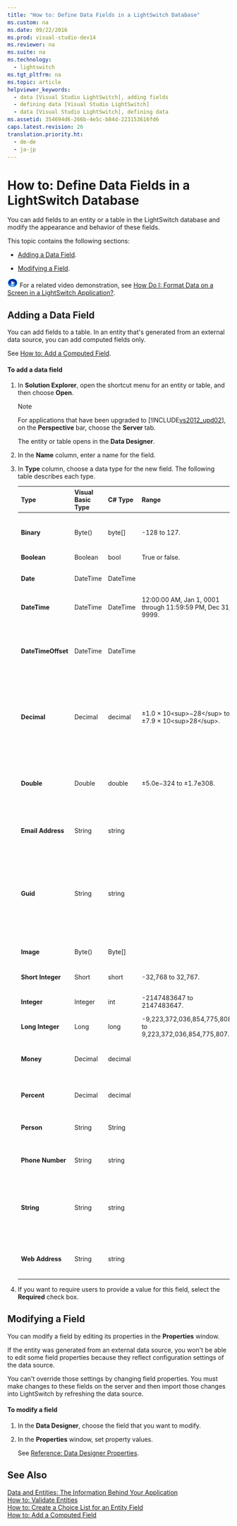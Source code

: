 ```yaml
---
title: "How to: Define Data Fields in a LightSwitch Database"
ms.custom: na
ms.date: 09/22/2016
ms.prod: visual-studio-dev14
ms.reviewer: na
ms.suite: na
ms.technology: 
  - lightswitch
ms.tgt_pltfrm: na
ms.topic: article
helpviewer_keywords: 
  - data [Visual Studio LightSwitch], adding fields
  - defining data [Visual Studio LightSwitch]
  - data [Visual Studio LightSwitch], defining data
ms.assetid: 354694d6-266b-4e5c-b84d-223153616fd6
caps.latest.revision: 26
translation.priority.ht: 
  - de-de
  - ja-jp
---
```

# How to: Define Data Fields in a LightSwitch Database
You can add fields to an entity or a table in the LightSwitch database and modify the appearance and behavior of these fields.  
  
 This topic contains the following sections:  
  
-   [Adding a Data Field](#Adding).  
  
-   [Modifying a Field](#Modifying).  
  
 ![link to video](../vs140/media/playvideo.gif "PlayVideo") For a related video demonstration, see [How Do I: Format Data on a Screen in a LightSwitch Application?](http://go.microsoft.com/fwlink/?LinkID=205126).  
  
##  <a name="Adding"></a> Adding a Data Field  
 You can add fields to a table. In an entity that's generated from an external data source, you can add computed fields only.  
  
 See [How to: Add a Computed Field](../vs140/how-to--add-a-computed-field-in-a-lightswitch-database.md).  
  
#### To add a data field  
  
1.  In **Solution Explorer**, open the shortcut menu for an entity or table, and then choose **Open**.  
  
    > [!NOTE]
    >  For applications that have been upgraded to [!INCLUDE[vs2012_upd02](../vs140/includes/vs2012_upd02_md.md)], on the **Perspective** bar, choose the **Server** tab.  
  
     The entity or table opens in the **Data Designer**.  
  
2.  In the **Name** column, enter a name for the field.  
  
3.  In **Type** column, choose a data type for the new field. The following table describes each type.  
  
    |Type|Visual Basic Type|C# Type|Range|Remarks|  
    |----------|-----------------------|--------------|-----------|-------------|  
    |**Binary**|Byte()|byte[]|-128 to 127.|An array of bytes that has a variable length.|  
    |**Boolean**|Boolean|bool|True or false.||  
    |**Date**|DateTime|DateTime||A DateTime that's treated as a date only.|  
    |**DateTime**|DateTime|DateTime|12:00:00 AM, Jan 1, 0001 through 11:59:59 PM, Dec 31, 9999.||  
    |**DateTimeOffset**|DateTime|DateTime||A value that represents a date and time in Coordinated Universal Time (UTC) format.|  
    |**Decimal**|Decimal|decimal|±1.0 × 10<sup\>−28</sup\> to ±7.9 × 10<sup\>28</sup\>.|A fixed decimal point with 28-29 significant digits; good for accounting numbers.|  
    |**Double**|Double|double|±5.0e−324 to ±1.7e308.|A floating decimal point with 15-16 digits precision; good for scientific numbers.|  
    |**Email Address**|String|string||A string that's treated as an email address.|  
    |**Guid**|String|string||A string that's formatted as a globally unique identifier (GUID). The value is automatically generated for each record.|  
    |**Image**|Byte()|Byte[]||A binary that's treated as an image.|  
    |**Short Integer**|Short|short|-32,768 to 32,767.|A signed 16-bit integer.|  
    |**Integer**|Integer|int|-2147483647 to 2147483647.|A signed 32-bit integer.|  
    |**Long Integer**|Long|long|-9,223,372,036,854,775,808 to 9,223,372,036,854,775,807.|A signed 64-bit integer.|  
    |**Money**|Decimal|decimal||A decimal that's treated as a monetary value.|  
    |**Percent**|Decimal|decimal||A decimal that's treated as a percentage.|  
    |**Person**|String|String||A string that’s treated as a user identity.|  
    |**Phone Number**|String|string||A string that's treated as a phone number.|  
    |**String**|String|string||A sequence of zero or more Unicode characters that has a variable length.|  
    |**Web Address**|String|string||A string that's treated as a web address (URL).|  
  
4.  If you want to require users to provide a value for this field, select the **Required** check box.  
  
##  <a name="Modifying"></a> Modifying a Field  
 You can modify a field by editing its properties in the **Properties** window.  
  
 If the entity was generated from an external data source, you won't be able to edit some field properties because they reflect configuration settings of the data source.  
  
 You can't override those settings by changing field properties. You must make changes to these fields on the server and then import those changes into LightSwitch by refreshing the data source.  
  
#### To modify a field  
  
1.  In the **Data Designer**, choose the field that you want to modify.  
  
2.  In the **Properties** window, set property values.  
  
     See [Reference: Data Designer Properties](../vs140/reference--data-designer-properties.md).  
  
## See Also  
 [Data and Entities: The Information Behind Your Application](../vs140/data--the-information-behind-your-application.md)   
 [How to: Validate Entities](../vs140/how-to--validate-data-in-a-lightswitch-application.md)   
 [How to: Create a Choice List for an Entity Field](../vs140/how-to--create-a-list-of-values-for-a-field-in-a-lightswitch-application.md)   
 [How to: Add a Computed Field](../vs140/how-to--add-a-computed-field-in-a-lightswitch-database.md)